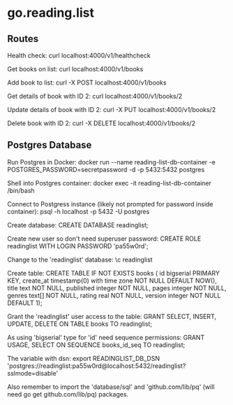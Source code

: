 # go.reading.list



## Routes ##

Health check: curl localhost:4000/v1/healthcheck

Get books on list: curl localhost:4000/v1/books

Add book to list: curl -X POST localhost:4000/v1/books

Get details of book with ID 2: curl localhost:4000/v1/books/2

Update details of book with ID 2: curl -X PUT localhost:4000/v1/books/2

Delete book with ID 2: curl -X DELETE localhost:4000/v1/books/2

## Postgres Database ##

Run Postgres in Docker: docker run --name reading-list-db-container -e POSTGRES_PASSWORD=secretpassword -d -p 5432:5432 postgres

Shell into Postgres container: docker exec -it reading-list-db-container /bin/bash

Connect to Postgress instance (likely not prompted for password inside container): psql -h localhost -p 5432 -U postgres

Create database: CREATE DATABASE readinglist;

Create new user so don't need superuser password: CREATE ROLE readinglist WITH LOGIN PASSWORD 'pa55w0rd';

Change to the 'readinglist' database: \c readinglist

Create table: CREATE TABLE IF NOT EXISTS books (
                id bigserial PRIMARY KEY,
                create_at timestamp(0) with time zone NOT NULL DEFAULT NOW(),
                title text NOT NULL,
                published integer NOT NULL,
                pages integer NOT NULL,
                genres text[] NOT NULL,
                rating real NOT NULL,
                version integer NOT NULL DEFAULT 1);

Grant the 'readinglist' user access to the table: GRANT SELECT, INSERT, UPDATE, DELETE ON TABLE books TO readinglist;

As using 'bigserial' type  for 'id' need sequence permissions: GRANT USAGE, SELECT ON SEQUENCE books_id_seq TO readinglist;

The variable with dsn: export READINGLIST_DB_DSN 'postgres://readinglist:pa55w0rd@localhost:5432/readinglist?sslmode=disable'

Also remember to import the 'database/sql' and 'github.com/lib/pq' (will need go get github.com/lib/pq) packages.